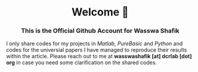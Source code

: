 <h1 align="center">Welcome 👋</h1>
<h3 align="center"> This is the Official Github Account for Wasswa Shafik</h3>

I only share codes for my projects in *Matlab*, *PureBasic* and *Python* and codes for the universial papers I have managed to reproduce their results within the article. Please reach out to me at **wasswashafik [at] dcrlab [dot] org** in case you need some clarification on the shared codes. 


